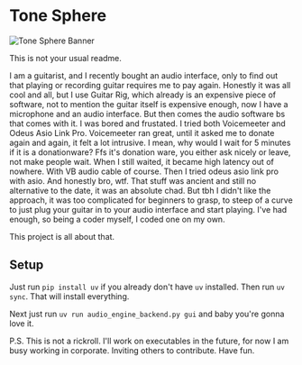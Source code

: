 # Tone Sphere

![Tone Sphere Banner](./assets/images/ToneSphereBanner.gif)

This is not your usual readme.

I am a guitarist, and I recently bought an audio interface, only to find out that playing or recording guitar requires me to pay again.
Honestly it was all cool and all, but I use Guitar Rig, which already is an expensive piece of software, not to mention the guitar itself is expensive enough, now I have a microphone and an audio interface.
But then comes the audio software bs that comes with it.
I was bored and frustated. I tried both Voicemeeter and Odeus Asio Link Pro.
Voicemeeter ran great, until it asked me to donate again and again, it felt a lot intrusive. I mean, why would I wait for 5 minutes if it is a donationware? Ffs it's donation ware, you either ask nicely or leave, not make people wait.
When I still waited, it became high latency out of nowhere. With VB audio cable of course.
Then I tried odeus asio link pro with asio. And honestly bro, wtf. That stuff was ancient and still no alternative to the date, it was an absolute chad.
But tbh I didn't like the approach, it was too complicated for beginners to grasp, to steep of a curve to just plug your guitar in to your audio interface and start playing.
I've had enough, so being a coder myself, I coded one on my own.

This project is all about that.

## Setup
Just run `pip install uv` if you already don't have `uv` installed.
Then run `uv sync`. That will install everything.

Next just run `uv run audio_engine_backend.py gui` and baby you're gonna love it.

P.S. This is not a rickroll.
I'll work on executables in the future, for now I am busy working in corporate. Inviting others to contribute.
Have fun.
